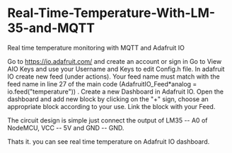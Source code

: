 # Real-Time-Temperature-With-LM-35-and-MQTT
Real time temperature monitoring with MQTT and Adafruit IO

Go to https://io.adafruit.com/ and create an account or sign in Go to View AIO Keys and use your Username and Keys to edit Config.h file. In adafruit IO create new feed (under actions). Your feed name must match with the feed name in line 27 of the main code (AdafruitIO_Feed*analog = io.feed("temperature")) . Create a new Dashboard in Adafruit IO. Open the dashboard and add new block by clicking on the "+" sign, choose an appropriate block according to your use. Link the block with your Feed.

The circuit design is simple just connect the output of LM35 -- A0 of NodeMCU, VCC -- 5V and GND -- GND.

Thats it. you can see real time temperature on Adafruit IO dashboard.
